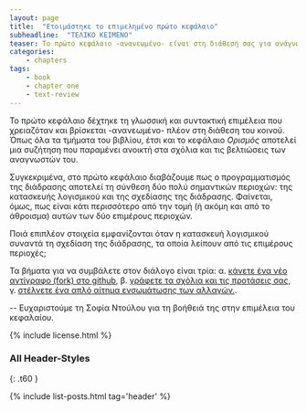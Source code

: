 ```yaml
---
layout: page
title:  "Ετοιμάστηκε το επιμελημένο πρώτο κεφάλαιο"
subheadline:  "ΤΕΛΙΚΟ ΚΕΙΜΕΝΟ"
teaser: Το πρώτο κεφάλαιο -ανανεωμένο- είναι στη διάθεσή σας για ανάγνωση, σχόλια, και βελτιώσεις. 
categories:
    - chapters
tags:
    - book
    - chapter one
    - text-review
---
```


Το πρώτο κεφάλαιο δέχτηκε τη γλωσσική και συντακτική επιμέλεια που χρειαζόταν και βρίσκεται -ανανεωμένο- πλέον στη διάθεση του κοινού. Όπως όλα τα τμήματα του βιβλίου, έτσι και το κεφάλαιο *Ορισμός* αποτελεί μια συζήτηση που παραμένει ανοικτή στα σχόλια και τις βελτιώσεις των αναγνωστών του. 

Συγκεκριμένα, στο πρώτο κεφάλαιο διαβάζουμε πως ο προγραμματισμός της διάδρασης αποτελεί τη σύνθεση δύο πολύ σημαντικών περιοχών: της κατασκευής λογισμικού και της σχεδίασης της διάδρασης. Φαίνεται, όμως, πως είναι κάτι περισσότερο από την τομή (ή ακόμη και από το άθροισμα) αυτών των δύο επιμέρους περιοχών. 

Ποιά επιπλέον στοιχεία εμφανίζονται όταν η κατασκευή λογισμικού συναντά τη σχεδίαση της διάδρασης, τα οποία λείπουν από τις επιμέρους περιοχές;  

Τα βήματα για να συμβάλετε στον διάλογο είναι τρία:
α. [κάνετε ένα νέο αντίγραφο (fork) στο github](https://guides.github.com/activities/forking/), 
β. [γράφετε τα σχόλια και τις προτάσεις σας](https://guides.github.com/introduction/flow/), 
γ. [στέλνετε ένα απλό αίτημα ενσωμάτωσης των αλλαγών.](https://guides.github.com/activities/hello-world/#pr).


--
Ευχαριστούμε τη Σοφία Ντούλου για τη βοήθειά της στην επιμέλεια του κεφαλαίου.  


{% include license.html %}

### All Header-Styles
{: .t60 }

{% include list-posts.html tag='header' %}
